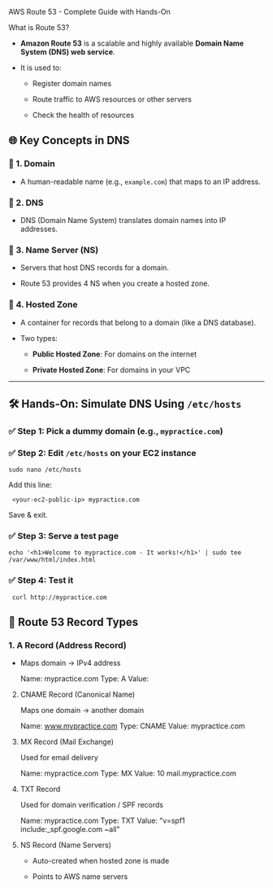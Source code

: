  AWS Route 53 - Complete Guide with Hands-On

  What is Route 53?

- **Amazon Route 53** is a scalable and highly available **Domain Name System (DNS) web service**.
    
- It is used to:
    
    - Register domain names
        
    - Route traffic to AWS resources or other servers
        
    - Check the health of resources
        

## 🌐 Key Concepts in DNS

### 📌 1. Domain

- A human-readable name (e.g., `example.com`) that maps to an IP address.
    

### 📌 2. DNS

- DNS (Domain Name System) translates domain names into IP addresses.
    

### 📌 3. Name Server (NS)

- Servers that host DNS records for a domain.
    
- Route 53 provides 4 NS when you create a hosted zone.
    

### 📌 4. Hosted Zone

- A container for records that belong to a domain (like a DNS database).
    
- Two types:
    
    - **Public Hosted Zone**: For domains on the internet
        
    - **Private Hosted Zone**: For domains in your VPC
        

---

## 🛠️ Hands-On: Simulate DNS Using `/etc/hosts`

### ✅ Step 1: Pick a dummy domain (e.g., `mypractice.com`)

### ✅ Step 2: Edit `/etc/hosts` on your EC2 instance

    sudo nano /etc/hosts

Add this line:

     <your-ec2-public-ip> mypractice.com

Save & exit.

### ✅ Step 3: Serve a test page

    echo '<h1>Welcome to mypractice.com - It works!</h1>' | sudo tee    /var/www/html/index.html

### ✅ Step 4: Test it

     curl http://mypractice.com

## 🧪 Route 53 Record Types

### 1. A Record (Address Record)

- Maps domain → IPv4 address

    Name: mypractice.com
    Type: A
    Value: <EC2 Public IP>

2. CNAME Record (Canonical Name)

   Maps one domain → another domain

     Name: www.mypractice.com
     Type: CNAME
    Value: mypractice.com

3. MX Record (Mail Exchange)

   Used for email delivery

     Name: mypractice.com
     Type: MX
     Value: 10 mail.mypractice.com

4. TXT Record

   Used for domain verification / SPF records

     Name: mypractice.com
    Type: TXT
    Value: "v=spf1 include:_spf.google.com ~all"

5. NS Record (Name Servers)

    - Auto-created when hosted zone is made
    
    - Points to AWS name servers

